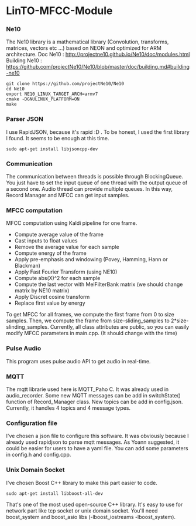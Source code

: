 # LinTO-MFCC-Module

### Ne10
The Ne10 library is a mathematical library (Convolution, transforms, matrices, vectors etc ...) based on NEON and optimized for ARM architecture.
Doc Ne10 : <http://projectne10.github.io/Ne10/doc/modules.html>
Building Ne10 : <https://github.com/projectNe10/Ne10/blob/master/doc/building.md#building-ne10>

```
git clone https://github.com/projectNe10/Ne10
cd Ne10
export NE10_LINUX_TARGET_ARCH=armv7
cmake -DGNULINUX_PLATFORM=ON
make
```

### Parser JSON
I use RapidJSON, because it's rapid :D . To be honest, I used the first library I found. It seems to be enough at this time.
```
sudo apt-get install libjsoncpp-dev
```

### Communication
The communication between threads is possible through BlockingQueue. You just have to set the input queue of one thread with the output queue of a second one.
Audio thread can provide multiple queues. In this way, Record Manager and MFCC can get input samples.

### MFCC computation
MFCC computation using Kaldi pipeline for one frame.
* Compute average value of the frame
* Cast inputs to float values
* Remove the average value for each sample
* Compute energy of the frame
* Apply pre-emphasis and windowing (Povey, Hamming, Hann or Blackman)
* Apply Fast Fourier Transform (using NE10)
* Compute abs(X)^2 for each sample
* Compute the last vector with MelFilterBank matrix (we should change matrix by NE10 matrix)
* Apply Discret cosine transform
* Replace first value by energy

To get MFCC for all frames, we compute the first frame from 0 to size samples. Then, we compute the frame from size-sliding_samples to 2*size-slinding_samples.
Currently, all class attributes are public, so you can easily modify MFCC parameters in main.cpp. (It should change with the time)

### Pulse Audio
This program uses pulse audio API to get audio in real-time. 

### MQTT
The mqtt librarie used here is MQTT_Paho C. It was already used in audio_recorder. Some new MQTT messages can be add in switchState() function of Record_Manager class. New topics can be add in config.json. Currently, it handles 4 topics and 4 message types.

### Configuration file
I've chosen a json file to configure this software. It was obviously because I already used rapidjson to parse mqtt messages. As Yoann suggested, it could be easier for users to have a yaml file. You can add some parameters in config.h and config.cpp.

### Unix Domain Socket
I've chosen Boost C++ library to make this part easier to code. 
```
sudo apt-get install libboost-all-dev
```
That's one of the most used open-source C++ library. It's easy to use for network part like tcp socket or unix domain socket. You'll need boost_system and boost_asio libs (-lboost_iostreams -lboost_system).